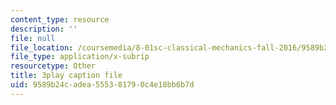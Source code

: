 ```yaml
---
content_type: resource
description: ''
file: null
file_location: /coursemedia/8-01sc-classical-mechanics-fall-2016/9589b24cadea555381790c4e18bb6b7d_bX4liSWB4Gk.vtt
file_type: application/x-subrip
resourcetype: Other
title: 3play caption file
uid: 9589b24c-adea-5553-8179-0c4e18bb6b7d
---
```

